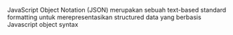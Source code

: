 JavaScript Object Notation (JSON) merupakan sebuah text-based standard formatting untuk merepresentasikan structured data yang berbasis Javascript object syntax
